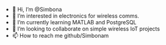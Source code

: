 - 👋 Hi, I’m @Simbona
- 👀 I’m interested in electronics for wireless comms.
- 🌱 I’m currently learning MATLAB and PostgreSQL
- 💞️ I’m looking to collaborate on simple wireless IoT projects
- 📫 How to reach me github/Simbonam

<!---
Simbona/Simbona is a ✨ special ✨ repository because its `README.md` (this file) appears on your GitHub profile.
You can click the Preview link to take a look at your changes.
--->
